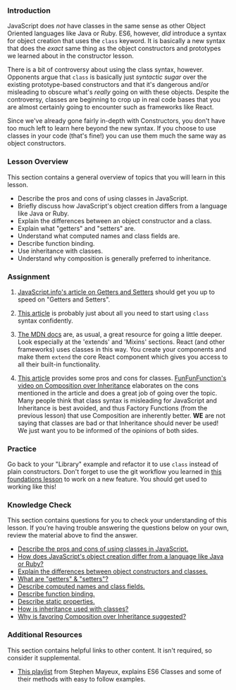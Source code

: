 ### Introduction

JavaScript does _not_ have classes in the same sense as other Object Oriented languages like Java or Ruby. ES6, however, _did_ introduce a syntax for object creation that uses the `class` keyword. It is basically a new syntax that does the _exact_ same thing as the object constructors and prototypes we learned about in the constructor lesson.

There is a bit of controversy about using the class syntax, however. Opponents argue that `class` is basically just _syntactic sugar_ over the existing prototype-based constructors and that it's dangerous and/or misleading to obscure what's _really_ going on with these objects. Despite the controversy, classes are beginning to crop up in real code bases that you are almost certainly going to encounter such as frameworks like React.

Since we've already gone fairly in-depth with Constructors, you don't have too much left to learn here beyond the new syntax. If you choose to use classes in your code (that's fine!) you can use them much the same way as object constructors.

### Lesson Overview

This section contains a general overview of topics that you will learn in this lesson.

- Describe the pros and cons of using classes in JavaScript.
- Briefly discuss how JavaScript's object creation differs from a language like Java or Ruby.
- Explain the differences between an object constructor and a class.
- Explain what "getters" and "setters" are.
- Understand what computed names and class fields are.
- Describe function binding.
- Use inheritance with classes.
- Understand why composition is generally preferred to inheritance.

### Assignment

<div class="lesson-content__panel" markdown="1">

1.  [JavaScript.info's article on Getters and Setters](https://javascript.info/property-accessors) should get you up to 
    speed on "Getters and Setters".
    
2.  [This article](https://javascript.info/class) is probably just about all you need to start using `class` syntax 
    confidently.

3.  [The MDN docs](https://developer.mozilla.org/en-US/docs/Web/JavaScript/Reference/Classes) are, as usual, a 
    great resource for going a little deeper. Look especially at the 'extends' and 'Mixins' sections. React (and other 
    frameworks) uses classes in this way. You create your components and make them `extend` the core React 
    component which gives you access to all their built-in functionality.

4.  [This article](https://medium.com/@rajaraodv/is-class-in-es6-the-new-bad-part-6c4e6fe1ee65) provides some 
    pros and cons for classes. [FunFunFunction's video on Composition over Inheritance](https://www.youtube.com/watch?v=wfMtDGfHWpA)
    elaborates on the cons mentioned in the article and does 
    a great job of going over the topic. Many people think that class syntax is misleading for JavaScript and 
    Inheritance is best avoided, and thus Factory Functions (from the previous lesson) that use Composition are 
    inherently better. __WE__ are not saying that classes are bad or that Inheritance should never be used! We just 
    want you to be informed of the opinions of both sides.
</div>

### Practice

Go back to your "Library" example and refactor it to use `class` instead of plain constructors.  Don't forget to use the git workflow you learned in [this foundations lesson](https://www.theodinproject.com/lessons/foundations-revisiting-rock-paper-scissors) to work on a new feature. You should get used to working like this!

### Knowledge Check
This section contains questions for you to check your understanding of this lesson. If you’re having trouble answering the questions below on your own, review the material above to find the answer.

- <a class="knowledge-check-link" href="https://rajaraodv.medium.com/is-class-in-es6-the-new-bad-part-6c4e6fe1ee65">Describe the pros and cons of using classes in JavaScript.</a>
- <a class="knowledge-check-link" href="https://rajaraodv.medium.com/is-class-in-es6-the-new-bad-part-6c4e6fe1ee65">How does JavaScript's object creation differ from a language like Java or Ruby?</a>
- <a class="knowledge-check-link" href="https://javascript.info/class#not-just-a-syntactic-sugar">Explain the differences between object constructors and classes.</a>
- <a class="knowledge-check-link" href="https://javascript.info/property-accessors">What are "getters" & "setters"?</a>
- <a class="knowledge-check-link" href="https://javascript.info/class">Describe computed names and class fields.</a>
- <a class="knowledge-check-link" href="https://javascript.info/class">Describe function binding.</a>
- <a class="knowledge-check-link" href="https://developer.mozilla.org/en-US/docs/Web/JavaScript/Reference/Classes">Describe static properties.</a>
- <a class="knowledge-check-link" href="https://developer.mozilla.org/en-US/docs/Web/JavaScript/Reference/Classes">How is inheritance used with classes?</a>
- <a class="knowledge-check-link" href="https://www.youtube.com/watch?v=wfMtDGfHWpA">Why is favoring Composition over Inheritance suggested?</a>

### Additional Resources

This section contains helpful links to other content. It isn't required, so consider it supplemental.

- [This playlist](https://www.youtube.com/playlist?list=PLtwj5TTsiP7uTKfTQbcmb59mWXosLP_7S) from Stephen Mayeux, explains ES6 Classes and some of their methods with easy to follow examples.